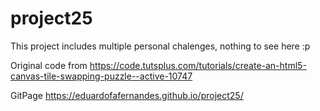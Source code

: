# project25
This project includes multiple personal chalenges, nothing to see here :p 

Original code from https://code.tutsplus.com/tutorials/create-an-html5-canvas-tile-swapping-puzzle--active-10747

GitPage https://eduardofafernandes.github.io/project25/
